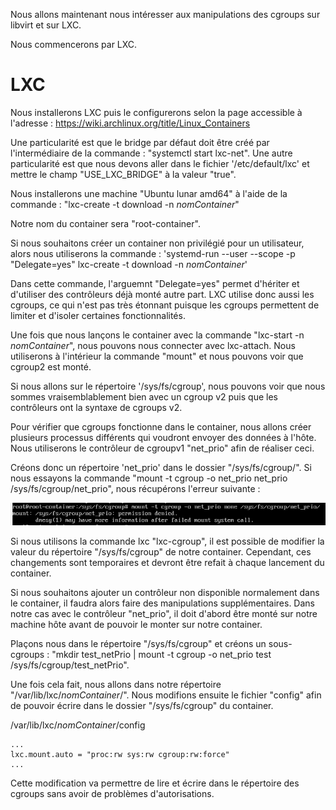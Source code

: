 Nous allons maintenant nous intéresser aux manipulations des cgroups sur libvirt et sur LXC.

Nous commencerons par LXC.

# LXC

Nous installerons LXC puis le configurerons selon la page accessible à l'adresse : https://wiki.archlinux.org/title/Linux_Containers

Une particularité est que le bridge par défaut doit être créé par l'intermédiaire de la commande : "systemctl start lxc-net".
Une autre particularité est que nous devons aller dans le fichier '/etc/default/lxc' et mettre le champ "USE_LXC_BRIDGE" à la valeur "true".

Nous installerons une machine "Ubuntu lunar amd64" à l'aide de la commande : "lxc-create -t download -n _nomContainer_"

Notre nom du container sera "root-container".

Si nous souhaitons créer un container non privilégié pour un utilisateur, alors nous utiliserons la commande : 'systemd-run --user --scope -p "Delegate=yes" lxc-create -t download -n _nomContainer_'

Dans cette commande, l'arguemnt "Delegate=yes" permet d'hériter et d'utiliser des contrôleurs déjà monté autre part.
LXC utilise donc aussi les cgroups, ce qui n'est pas très étonnant puisque les cgroups permettent de limiter et d'isoler certaines fonctionnalités.

Une fois que nous lançons le container avec la commande "lxc-start -n _nomContainer_", nous pouvons nous connecter avec lxc-attach.
Nous utiliserons à l'intérieur la commande "mount" et nous pouvons voir que cgroup2 est monté.

Si nous allons sur le répertoire '/sys/fs/cgroup', nous pouvons voir que nous sommes vraisemblablement bien avec un cgroup v2 puis que les contrôleurs ont la syntaxe de cgroups v2.

Pour vérifier que cgroups fonctionne dans le container, nous allons créer plusieurs processus différents qui voudront envoyer des données à l'hôte.
Nous utiliserons le contrôleur de cgroupv1 "net_prio" afin de réaliser ceci.

Créons donc un répertoire 'net_prio' dans le dossier "/sys/fs/cgroup/".
Si nous essayons la commande "mount -t cgroup -o net_prio net_prio /sys/fs/cgroup/net_prio", nous récupérons l'erreur suivante :

![Erreur récupérée lors de la tentative de mount](./ErreurNetPrio.PNG)

Si nous utilisons la commande lxc "lxc-cgroup", il est possible de modifier la valeur du répertoire "/sys/fs/cgroup" de notre container.
Cependant, ces changements sont temporaires et devront être refait à chaque lancement du container.

Si nous souhaitons ajouter un contrôleur non disponible normalement dans le container, il faudra alors faire des manipulations supplémentaires.
Dans notre cas avec le contrôleur "net_prio", il doit d'abord être monté sur notre machine hôte avant de pouvoir le monter sur notre container.

Plaçons nous dans le répertoire "/sys/fs/cgroup" et créons un sous-cgroups : "mkdir test_netPrio | mount -t cgroup -o net_prio test /sys/fs/cgroup/test_netPrio".

Une fois cela fait, nous allons dans notre répertoire "/var/lib/lxc/_nomContainer_/".
Nous modifions ensuite le fichier "config" afin de pouvoir écrire dans le dossier "/sys/fs/cgroup" du container.

/var/lib/lxc/_nomContainer_/config
```
...
lxc.mount.auto = "proc:rw sys:rw cgroup:rw:force"
...
```

Cette modification va permettre de lire et écrire dans le répertoire des cgroups sans avoir de problèmes d'autorisations.